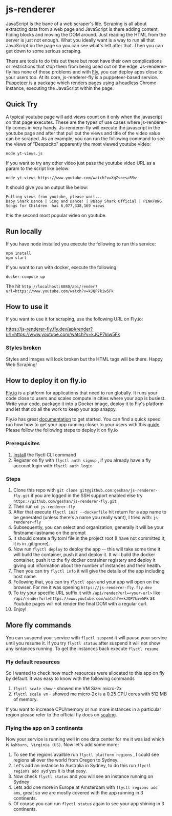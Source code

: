 # js-renderer

JavaScript is the bane of a web scraper's life. Scraping is all about extracting data from a web page and JavaScript is there adding content, hiding blocks and moving the DOM around. Just reading the HTML from the server is just not enough. What you ideally want is a way to run all that JavaScript on the page so you can see what's left after that. Then you can get down to some serious scraping.

There are tools to do this out there but most have their own complications or restrictions that stop them from being used out on the edge. Js-renderer-fly has none of those problems and with [Fly](https://fly.io), you can deploy apps close to your users too. At its core, js-renderer-fly is a puppeteer-based service. [Puppeteer](https://pptr.dev/) is a package which renders pages using a headless Chrome instance, executing the JavaScript within the page.

## Quick Try

A typical youtube page will add views count on it only when the javascript on that page executes. These are the types of use cases where js-renderer-fly comes in very handy. Js-renderer-fly will execute the javascript in the youtube page and after that pull out the views and title of the video value can be scraped.
As an example, you can run the following command to see the views of "Despacito" apparently the most viewed youtube video:

```
node yt-views.js
```

If you want to try any other video just pass the youtube video URL as a param to the script like below:

```
node yt-views https://www.youtube.com/watch?v=XqZsoesa55w
```

It should give you an output like below:

```
Pulling views from youtube, please wait...
Baby Shark Dance | Sing and Dance! | @Baby Shark Official | PINKFONG Songs for Children  has 6,077,338,169 views
```

It is the second most popular video on youtube.

## Run locally

If you have node installed you execute the following to run this service:

```
npm install
npm start
```

If you want to run with docker, execute the following:

```
docker-compose up
```

The hit `http://localhost:8080/api/render?url=https://www.youtube.com/watch?v=kJQP7kiw5Fk`

## How to use it

If you want to use it for scraping, use the following URL on Fly.io:

https://js-renderer-fly.fly.dev/api/render?url=https://www.youtube.com/watch?v=kJQP7kiw5Fk

### Styles broken

Styles and images will look broken but the HTML tags will be there. Happy Web Scraping!

## How to deploy it on fly.io

[Fly.io](https://fly.io) is a platform for applications that need to run globally. It runs your code close to users and scales compute in cities where your app is busiest. Write your code, package it into a Docker image, deploy it to Fly's platform and let that do all the work to keep your app snappy.

Fly.io has great [documentation](https://fly.io/docs/) to get started. You can find a quick speed run how how to get your app running closer to your users with this [guide](https://fly.io/docs/speedrun/). Please follow the following steps to deploy it on fly.io

### Prerequisites

1. [Install](https://fly.io/docs/getting-started/installing-flyctl/) the flyctl CLI command
1. Register on fly with `flyctl auth signup` , if you already have a fly account login with `flyctl auth login`

### Steps

1. Clone this repo with `git clone git@github.com:geshan/js-renderer-fly.git` if you are logged in the SSH support enabled else try `https://github.com/geshan/js-renderer-fly.git`
1. Then run `cd js-renderer-fly`
1. After that execute `flyctl init --dockerfile` hit return for a app name to be generated (unless there's a name you really want), I tried with: `js-renderer-fly`
1. Subsequently, you can select and organization, generally it will be your firstname-lastname on the prompt
1. It should create a fly.toml file in the project root (I have not committed it, it is in .gitignore).
1. Now run `flyctl deploy` to deploy the app -- this will take some time it will build the container, push it and deploy it. It will build the docker container, push it to the fly docker container registery and deploy it giving out information about the number of instances and their health.
1. Then you can try `flyctl info` it will give the details of the app including host name. 
1. Following that, you can try `flyctl open` and your app will open on the browser. For me it was opening `https://js-renderer-fly.fly.dev`
1. To try your specific URL suffix it with `/api/render?url=<your-url>` like `/api/render?url=https://www.youtube.com/watch?v=kJQP7kiw5Fk` as Youtube pages will not render the final DOM with a regular curl.
1. Enjoy!

## More fly commands

You can suspend your service with `flyctl suspend` it will pause your service until you resume it. If you try `flyctl status` after suspend it will not show any isntances running. To get the instances back execute `flyctl resume`.

### Fly default resources

So I wanted to check how much resources were allocated to this app on fly by default. It was easy to know with the following commands

1. `flyctl scale show` - showed me VM Size: micro-2x
1. `flyctl scale vm` - showed me micro-2x is a 0.25 CPU cores with 512 MB of memory.

If you want to increase CPU/memory or run more instances in a particular region please refer to the official fly docs on [scaling](https://fly.io/docs/scaling/).

### Flying the app on 3 continents

Now your service is running well in one data center for me it was iad which is `Ashburn, Virginia (US)`. Now let's add some more:

1. To see the regions availble run `flyctl platform regions` , I could see regions all over the world from Oregon to Sydney.
1. Let's add an instance to Australia in Sydney, to do this run `flyctl regions add syd` yes it is that easy.
1. Now check `flyctl status` and you will see an instance running on Sydney
1. Lets add one more in Europe at Amsterdam with `flyctl regions add ams`, great so we are mostly covered with the app running in 3 continents.
1. Of course you can run `flyctl status` again to see your app shining in 3 continents.
